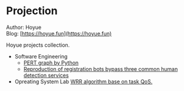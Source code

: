 # Projection
Author: Hoyue  
Blog: [https://hoyue.fun](https://hoyue.fun)

Hoyue projects collection.

* Software Engineering
  * [PERT graph by Python](https://github.com/Aki-Hoyue/projects/tree/main/SE/PERT)
  * [Reproduction of registration bots bypass three common human detection services](https://github.com/Aki-Hoyue/projects/tree/main/SE/Registration_Bots)
* Opreating System Lab 
  [WRR algorithm base on task QoS.](https://github.com/Aki-Hoyue/projects/tree/main/OS_lab/WRR)
